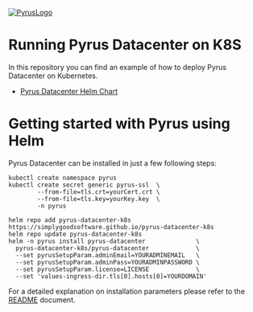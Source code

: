 [![PyrusLogo](https://pyrus.com/images/logo/logo_small_x2.png)](https://pyrus.com)

# Running Pyrus Datacenter on K8S

In this repository you can find an example of how to deploy Pyrus Datacenter on Kubernetes.
 * [Pyrus Datacenter Helm Chart](https://github.com/simplygoodsoftware/pyrus-datacenter-k8s/tree/main/pyrus-datacenter)

# Getting started with Pyrus using Helm

Pyrus Datacenter can be installed in just a few following steps:

```
kubectl create namespace pyrus
kubectl create secret generic pyrus-ssl  \
        --from-file=tls.crt=yourCert.crt \
        --from-file=tls.key=yourKey.key  \
        -n pyrus

helm repo add pyrus-datacenter-k8s https://simplygoodsoftware.github.io/pyrus-datacenter-k8s
helm repo update pyrus-datacenter-k8s
helm -n pyrus install pyrus-datacenter              \
  pyrus-datacenter-k8s/pyrus-datacenter             \
  --set pyrusSetupParam.adminEmail=YOURADMINEMAIL   \
  --set pyrusSetupParam.adminPass=YOURADMINPASSWORD \
  --set pyrusSetupParam.license=LICENSE             \
  --set 'values-ingress-dir.tls[0].hosts[0]=YOURDOMAIN'
```

For a detailed explanation on installation parameters please refer to the [README](https://github.com/simplygoodsoftware/pyrus-datacenter-k8s/tree/main/pyrus-datacenter) document.
